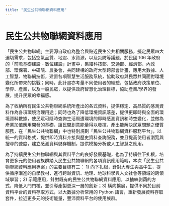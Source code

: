 ```yaml
---
title: "民生公共物聯網資料應用"
---
```


# 民生公共物聯網資料應用

「民生公共物聯網」主要源自政府為整合與貼近民生公共相關服務，擬定民眾四大迫切需求，包括空氣品質、地震、水資源，以及災防等議題，於民國 106 年政府的「前瞻基礎建設 - 數位建設」計畫中，集結科技部、交通部、經濟部、內政部、環保署、中研院、農委會，共同建構的政府大型跨部會計畫，應用大數據、人工智慧、物聯網技術，建置各項智慧生活服務系統，協助政府與民眾共同面對環境變化所帶來的挑戰；同時，此計畫亦考量不同使用者的經驗，包括政府決策單位、學界、產業，以及一般民眾，以提供政府智慧化治理目標，協助產業/學界的發展，提升民眾的幸福感。

為了收納所有民生公共物聯網系統所產出的各式資料，提供穩定、高品質的感測資料作為各項環境治理用途；同時也為了降低環境資訊落差，提供更即時與全面的環境資料數據，使民眾可隨時查詢生活周遭環境的即時感測資訊和時空變化，並做為產業加值應用開發的基礎，讓民間創意能量得以發揮，產出能解決民眾問題之優質服務，在「民生公共物聯網」中也特別規劃「民生公共物聯網資料服務平台」，以統一的資料格式，提供即時資料介接與歷史資料查詢服務，並且提高使用者瀏覽與搜尋的速度，建立感測資料儲存機制，提供模擬分析或人工智慧之應用。

為了持續民生公共物聯網與其資料平台的良好發展基礎，也為了持續往下扎根，培育更多元的使用者族群踏入民生公共物聯網的各項資訊應用範疇，本次「民生公共物聯網資料應用專案」的主要目標有三： 1) 向下扎根，針對大專生與高中生，提供循序漸進的自學教材，進行跨越資訊、地理、地球科學與人文社會等領域的跨領域學習；2) 示範應用，針對既有的民生公共物聯網資料應用，以抽絲剝繭的方式，降低入門門檻，並引導產製更深一層的創新；3) 橫向擴展，提供不同於目前資料平台的資料存取方式，以大數據分析常用的 Python 語言，重新發展資料存取套件，拉近更多元的技術能量，豐沛資料平台的使用族群。


